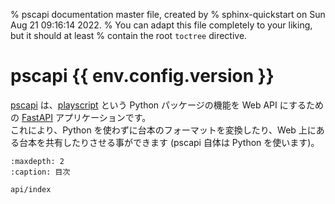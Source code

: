 % pscapi documentation master file, created by
% sphinx-quickstart on Sun Aug 21 09:16:14 2022.
% You can adapt this file completely to your liking, but it should at least
% contain the root `toctree` directive.

# pscapi {{ env.config.version }}

[pscapi](https://github.com/satamame/pscapi) は、[playscript](https://github.com/satamame/playscript) という Python パッケージの機能を Web API にするための [FastAPI](https://fastapi.tiangolo.com/ja/) アプリケーションです。 \
これにより、Python を使わずに台本のフォーマットを変換したり、Web 上にある台本を共有したりさせる事ができます (pscapi 自体は Python を使います)。

```{toctree}
:maxdepth: 2
:caption: 目次

api/index
```
